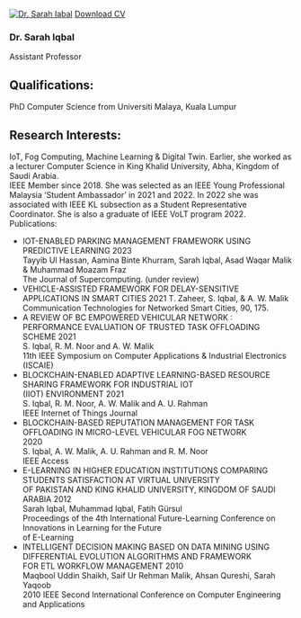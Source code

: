 [![Dr. Sarah Iabal](https://giki.edu.pk/wp-content/uploads/2019/11/WhatsApp-Image-2023-11-22-at-09.03.35_6d7fb1a3-700x450.jpg)](https://giki.edu.pk/wp-content/uploads/2019/11/WhatsApp-Image-2023-11-22-at-09.03.35_6d7fb1a3.jpg)
[Download CV](https://giki.edu.pk/personnel/dr-sarah-iqbal/)
### Dr. Sarah Iqbal
Assistant Professor
## Qualifications:
PhD Computer Science from Universiti Malaya, Kuala Lumpur
## Research Interests:
IoT, Fog Computing, Machine Learning & Digital Twin.
Earlier, she worked as a lecturer Computer Science in King Khalid University, Abha, Kingdom of Saudi Arabia.   
IEEE Member since 2018. She was selected as an IEEE Young Professional Malaysia ‘Student Ambassador’ in 2021 and 2022. In 2022 she was associated with IEEE KL subsection as a Student Representative Coordinator. She is also a graduate of IEEE VoLT program 2022.
Publications: 
  * IOT-ENABLED PARKING MANAGEMENT FRAMEWORK USING PREDICTIVE LEARNING 2023  
Tayyib Ul Hassan, Aamina Binte Khurram, Sarah Iqbal, Asad Waqar Malik & Muhammad Moazam Fraz  
The Journal of Supercomputing. (under review)
  * VEHICLE-ASSISTED FRAMEWORK FOR DELAY-SENSITIVE APPLICATIONS IN SMART CITIES 2021 T. Zaheer, S. Iqbal, & A. W. Malik  
Communication Technologies for Networked Smart Cities, 90, 175.
  * A REVIEW OF BC EMPOWERED VEHICULAR NETWORK : PERFORMANCE EVALUATION OF TRUSTED TASK OFFLOADING  
SCHEME 2021  
S. Iqbal, R. M. Noor and A. W. Malik  
11th IEEE Symposium on Computer Applications & Industrial Electronics (ISCAIE)
  * BLOCKCHAIN-ENABLED ADAPTIVE LEARNING-BASED RESOURCE SHARING FRAMEWORK FOR INDUSTRIAL IOT  
(IIOT) ENVIRONMENT 2021  
S. Iqbal, R. M. Noor, A. W. Malik and A. U. Rahman  
IEEE Internet of Things Journal
  * BLOCKCHAIN-BASED REPUTATION MANAGEMENT FOR TASK OFFLOADING IN MICRO-LEVEL VEHICULAR FOG NETWORK  
2020  
S. Iqbal, A. W. Malik, A. U. Rahman and R. M. Noor  
IEEE Access
  * E-LEARNING IN HIGHER EDUCATION INSTITUTIONS COMPARING STUDENTS SATISFACTION AT VIRTUAL UNIVERSITY  
OF PAKISTAN AND KING KHALID UNIVERSITY, KINGDOM OF SAUDI ARABIA 2012  
Sarah Iqbal, Muhammad Iqbal, Fatih Gürsul  
Proceedings of the 4th International Future-Learning Conference on Innovations in Learning for the Future  
of E-Learning
  * INTELLIGENT DECISION MAKING BASED ON DATA MINING USING DIFFERENTIAL EVOLUTION ALGORITHMS AND FRAMEWORK  
FOR ETL WORKFLOW MANAGEMENT 2010  
Maqbool Uddin Shaikh, Saif Ur Rehman Malik, Ahsan Qureshi, Sarah Yaqoob  
2010 IEEE Second International Conference on Computer Engineering and Applications


